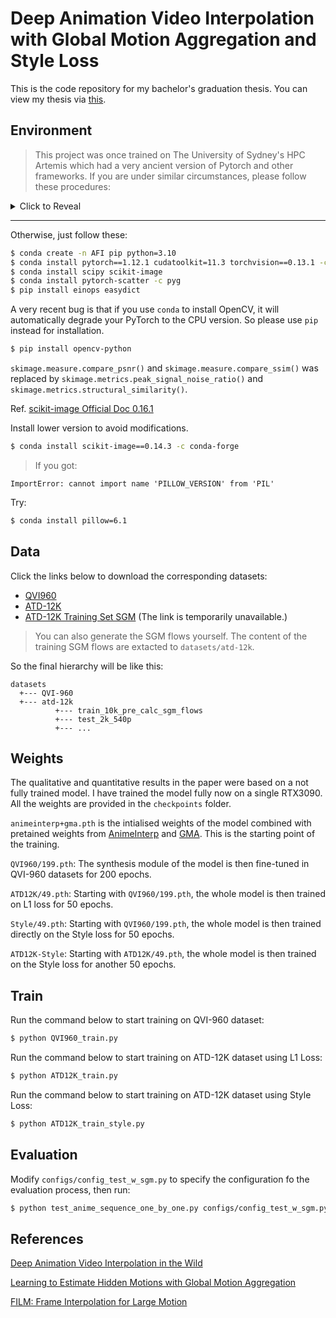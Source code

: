 # Deep Animation Video Interpolation with Global Motion Aggregation and Style Loss

This is the code repository for my bachelor's graduation thesis. You can view my thesis via [this](https://hilbertkong.me/assets/files/Thesis.pdf).

## Environment

> This project was once trained on The University of Sydney's HPC Artemis which had a very ancient version of Pytorch and other frameworks. If you are under similar circumstances, please follow these procedures:

<details>
	<summary>Click to Reveal</summary>

Run under NVCC *10.0.130*.
```bash
$ conda create -n AFI pip python=3.7
$ conda activate AFI
$ conda install pytorch==1.4.0 torchvision==0.5.0 cudatoolkit=10.1 -c pytorch
$ conda install scipy opencv
$ pip install einops easydict

$ pip install torch-scatter -f https://data.pyg.org/whl/torch-1.4.0+cu100.html
```

`skimage.measure.compare_psnr()` and `skimage.measure.compare_ssim()` was replaced by `skimage.metrics.peak_signal_noise_ratio()` and `skimage.metrics.structural_similarity()`.

Ref. [scikit-image Official Doc 0.16.1](https://scikit-image.org/docs/0.16.x/api/skimage.measure.html?highlight=compare_psnr#skimage.measure.compare_psnr)

Install lower version to avoid modifications.
```bash
$ conda install scikit-image==0.14.3 -c conda-forge
```

> If you got:
```text
ImportError: cannot import name 'PILLOW_VERSION' from 'PIL'
```
Try:
```bash
$ conda install pillow=6.1
```
</details>

---

Otherwise, just follow these:
```bash
$ conda create -n AFI pip python=3.10
$ conda install pytorch==1.12.1 cudatoolkit=11.3 torchvision==0.13.1 -c pytorch
$ conda install scipy scikit-image
$ conda install pytorch-scatter -c pyg
$ pip install einops easydict
```

A very recent bug is that if you use `conda` to install OpenCV, it will automatically degrade your PyTorch to the CPU version. So please use `pip` instead for installation.
```bash
$ pip install opencv-python
```

`skimage.measure.compare_psnr()` and `skimage.measure.compare_ssim()` was replaced by `skimage.metrics.peak_signal_noise_ratio()` and `skimage.metrics.structural_similarity()`.

Ref. [scikit-image Official Doc 0.16.1](https://scikit-image.org/docs/0.16.x/api/skimage.measure.html?highlight=compare_psnr#skimage.measure.compare_psnr)

Install lower version to avoid modifications.
```bash
$ conda install scikit-image==0.14.3 -c conda-forge
```

> If you got:
```text
ImportError: cannot import name 'PILLOW_VERSION' from 'PIL'
```
Try:
```bash
$ conda install pillow=6.1
```

## Data

Click the links below to download the corresponding datasets:

* [QVI960](https://www.dropbox.com/s/4i6ff6o62sp2f69/QVI-960.zip?dl=0)
* [ATD-12K](https://entuedu-my.sharepoint.com/:u:/g/personal/siyao002_e_ntu_edu_sg/EY3SG0-IajxKj9HMPz__zOMBvyJdrA-SlwpyHYFkDsQtng?e=q7nGlu)
* [ATD-12K Training Set SGM]() (The link is temporarily unavailable.)

> You can also generate the SGM flows yourself. 
> The content of the training SGM flows are extacted to `datasets/atd-12k`.

So the final hierarchy will be like this:

```
datasets
  +--- QVI-960
  +--- atd-12k
          +--- train_10k_pre_calc_sgm_flows
          +--- test_2k_540p
          +--- ...
```

## Weights

The qualitative and quantitative results in the paper were based on a not fully trained model. I have trained the model fully now on a single RTX3090. All the weights are provided in the `checkpoints` folder.

`animeinterp+gma.pth` is the intialised weights of the model combined with pretained weights from [AnimeInterp](https://github.com/lisiyao21/AnimeInterp) and [GMA](https://github.com/zacjiang/GMA). This is the starting point of the training.

`QVI960/199.pth`: The synthesis module of the model is then fine-tuned in QVI-960 datasets for 200 epochs.

`ATD12K/49.pth`: Starting with `QVI960/199.pth`, the whole model is then trained on L1 loss for 50 epochs.

`Style/49.pth`: Starting with `QVI960/199.pth`, the whole model is then trained directly on the Style loss for 50 epochs.

`ATD12K-Style`: Starting with `ATD12K/49.pth`, the whole model is then trained on the Style loss for another 50 epochs.

## Train

Run the command below to start training on QVI-960 dataset:

```bash
$ python QVI960_train.py
```

Run the command below to start training on ATD-12K dataset using L1 Loss:

```bash
$ python ATD12K_train.py
```

Run the command below to start training on ATD-12K dataset using Style Loss:

```bash
$ python ATD12K_train_style.py
```

## Evaluation

Modify `configs/config_test_w_sgm.py` to specify the configuration fo the evaluation process, then run:

```bash
$ python test_anime_sequence_one_by_one.py configs/config_test_w_sgm.py
```

## References

[Deep Animation Video Interpolation in the Wild](https://arxiv.org/abs/2104.02495)

[Learning to Estimate Hidden Motions with Global Motion Aggregation](https://arxiv.org/abs/2104.02409)

[FILM: Frame Interpolation for Large Motion](https://arxiv.org/abs/2202.04901)

